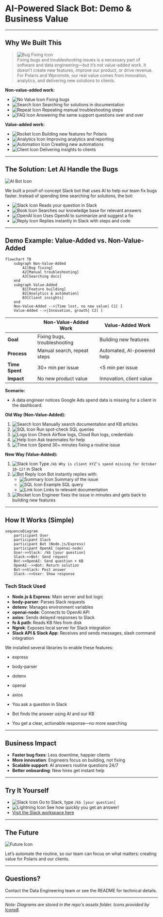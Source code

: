 # AI-Powered Slack Bot: Demo & Business Value

---

## Why We Built This

> ![Bug Fixing Icon](https://img.icons8.com/ios-filled/50/bug.png)  
Fixing bugs and troubleshooting issues is a necessary part of software and data engineering—but it’s not value-added work. It doesn’t create new features, improve our product, or drive revenue. For Polaris and Wpromote, our real value comes from innovation, analytics, and delivering new solutions to clients.

**Non-value-added work:**
- ![No Value Icon](https://img.icons8.com/ios-filled/24/delete-sign.png) Fixing bugs
- ![Search Icon](https://img.icons8.com/ios-filled/24/search.png) Searching for solutions in documentation
- ![Repeat Icon](https://img.icons8.com/ios-filled/24/repeat.png) Repeating manual troubleshooting steps
- ![FAQ Icon](https://img.icons8.com/ios-filled/24/faq.png) Answering the same support questions over and over

**Value-added work:**
- ![Rocket Icon](https://img.icons8.com/ios-filled/24/rocket.png) Building new features for Polaris
- ![Analytics Icon](https://img.icons8.com/ios-filled/24/combo-chart.png) Improving analytics and reporting
- ![Automation Icon](https://img.icons8.com/ios-filled/24/robot-2.png) Creating new automations
- ![Client Icon](https://img.icons8.com/ios-filled/24/conference-call.png) Delivering insights to clients

---

## The Solution: Let AI Handle the Bugs

![AI Bot Icon](https://img.icons8.com/ios-filled/50/artificial-intelligence.png)

We built a proof-of-concept Slack bot that uses AI to help our team fix bugs faster. Instead of spending time searching for solutions, the bot:
- ![Slack Icon](https://img.icons8.com/ios-filled/24/slack-new.png) Reads your question in Slack
- ![Book Icon](https://img.icons8.com/ios-filled/24/book.png) Searches our knowledge base for relevant answers
- ![OpenAI Icon](https://img.icons8.com/ios-filled/24/brain.png) Uses OpenAI to summarize and suggest a fix
- ![Reply Icon](https://img.icons8.com/ios-filled/24/filled-message.png) Replies instantly in Slack with steps and code

---

## Demo Example: Value-Added vs. Non-Value-Added

<!-- Mermaid Comparison Diagram -->

```mermaid
flowchart TB
    subgraph Non-Value-Added
        A1[Bug fixing]
        A2[Manual troubleshooting]
        A3[Searching docs]
    end
    subgraph Value-Added
        B1[Feature building]
        B2[Analytics & automation]
        B3[Client insights]
    end
    Non-Value-Added -->|Time lost, no new value| C1[ ]
    Value-Added -->|Innovation, growth| C2[ ]
```

|                | Non-Value-Added Work         | Value-Added Work           |
|----------------|-----------------------------|----------------------------|
| **Goal**       | Fixing bugs, troubleshooting | Building new features      |
| **Process**    | Manual search, repeat steps | Automated, AI-powered help |
| **Time Spent** | 30+ min per issue           | <5 min per issue           |
| **Impact**     | No new product value        | Innovation, client value   |

**Scenario:**
- A data engineer notices Google Ads spend data is missing for a client in the dashboard.

**Old Way (Non-Value-Added):**
1. ![Search Icon](https://img.icons8.com/ios-filled/24/search.png) Manually search documentation and KB articles
2. ![SQL Icon](https://img.icons8.com/ios-filled/24/database.png) Run spot-check SQL queries
3. ![Logs Icon](https://img.icons8.com/ios-filled/24/file.png) Check Airflow logs, Cloud Run logs, credentials
4. ![Help Icon](https://img.icons8.com/ios-filled/24/help.png) Ask teammates for help
5. ![Time Icon](https://img.icons8.com/ios-filled/24/clock.png) Spend 30+ minutes fixing a routine issue

**New Way (Value-Added):**
1. ![Slack Icon](https://img.icons8.com/ios-filled/24/slack-new.png) Type `/kb Why is client XYZ’s spend missing for October 10-12?` in Slack
2. ![Bot Reply Icon](https://img.icons8.com/ios-filled/24/filled-message.png) Bot instantly replies with:
   - ![Summary Icon](https://img.icons8.com/ios-filled/24/summary-list.png) Summary of the issue
   - ![SQL Icon](https://img.icons8.com/ios-filled/24/database.png) Example SQL query
   - ![Link Icon](https://img.icons8.com/ios-filled/24/link.png) Links to relevant documentation
3. ![Rocket Icon](https://img.icons8.com/ios-filled/24/rocket.png) Engineer fixes the issue in minutes and gets back to building new features

---

## How It Works (Simple)

<!-- Mermaid Process Diagram -->
```mermaid
sequenceDiagram
    participant User
    participant Slack
    participant Bot (Node.js/Express)
    participant OpenAI (openai-node)
    User->>Slack: /kb [your question]
    Slack->>Bot: Send request
    Bot->>OpenAI: Send question + KB
    OpenAI-->>Bot: Return solution
    Bot->>Slack: Post answer
    Slack-->>User: Show response
```

### Tech Stack Used
- **Node.js & Express**: Main server and bot logic
- **body-parser**: Parses Slack requests
- **dotenv**: Manages environment variables
- **openai-node**: Connects to OpenAI API
- **axios**: Sends delayed responses to Slack
- **fs & path**: Reads KB files from disk
- **Ngrok**: Exposes local server for Slack integration
- **Slack API & Slack App**: Receives and sends messages, slash command integration

We installed several libraries to enable these features:
- express
- body-parser
- dotenv
- openai
- axios

- You ask a question in Slack
- Bot finds the answer using AI and our KB
- You get a clear, actionable response—no more searching

---

## Business Impact
- **Faster bug fixes**: Less downtime, happier clients
- **More innovation**: Engineers focus on building, not fixing
- **Scalable support**: AI answers routine questions 24/7
- **Better onboarding**: New hires get instant help

---

## Try It Yourself
- ![Slack Icon](https://img.icons8.com/ios-filled/24/slack-new.png) Go to Slack, type `/kb [your question]`
- ![Lightning Icon](https://img.icons8.com/ios-filled/24/lightning-bolt.png) See how quickly you get an answer!
- [Visit the Slack workspace here](https://test-auto-slack-kb.slack.com/)

---

## The Future

![Future Icon](https://img.icons8.com/ios-filled/50/futurama-bender.png)

Let’s automate the routine, so our team can focus on what matters: creating value for Polaris and our clients.

---

## Questions?
Contact the Data Engineering team or see the README for technical details.

---

*Note: Diagrams are stored in the repo's assets folder. Icons provided by [Icons8](https://icons8.com/).*
